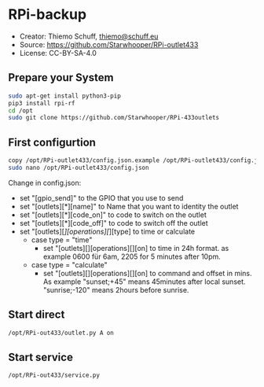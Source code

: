 RPi-backup
==========

* Creator: Thiemo Schuff, thiemo@schuff.eu
* Source: https://github.com/Starwhooper/RPi-outlet433
* License: CC-BY-SA-4.0

Prepare your System
-------------------
```bash
sudo apt-get install python3-pip
pip3 install rpi-rf
cd /opt
sudo git clone https://github.com/Starwhooper/RPi-433outlets
```

First configurtion
------------------
```bash
copy /opt/RPi-outlet433/config.json.example /opt/RPi-outlet433/config.json
sudo nano /opt/RPi-outlet433/config.json
```
Change in config.json:
* set "[gpio_send]" to the GPIO that you use to send
* set "[outlets][*][name]" to Name that you want to identity the outlet
* set "[outlets][*][code_on]" to code to switch on the outlet
* set "[outlets][*][code_off]" to code to switch off the outlet
* set "[outlets][*][operations][*][type] to time or calculate
  * case type = "time"
    * set "[outlets][][operations][][on] to time in 24h format. as example 0600 für 6am, 2205 for 5 minutes after 10pm.
  * case type = "calculate"
    * set "[outlets][][operations][][on] to command and offset in mins. As example "sunset;+45" means 45minutes after local sunset. "sunrise;-120" means 2hours before sunrise.


Start direct
-----
```bash
/opt/RPi-out433/outlet.py A on
```

Start service
-----
```bash
/opt/RPi-out433/service.py
```
